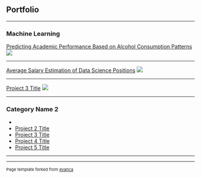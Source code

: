 ## Portfolio

---

### Machine Learning

[Predicting Academic Performance Based on Alcohol Consumption Patterns]([/sample_page](https://github.com/Wina-Aaron/Wina-Aaron.github.io/blob/main/Machine%20Learning%20Project%20%20(1).ipynb))
<img src="images/dummy_thumbnail.jpg?raw=true"/>

---
[Average Salary Estimation of Data Science Positions]()
<img src="images/dummy_thumbnail.jpg?raw=true"/>

---
[Project 3 Title](http://example.com/)
<img src="images/dummy_thumbnail.jpg?raw=true"/>

---

### Category Name 2

- []()
- [Project 2 Title](http://example.com/)
- [Project 3 Title](http://example.com/)
- [Project 4 Title](http://example.com/)
- [Project 5 Title](http://example.com/)

---




---
<p style="font-size:11px">Page template forked from <a href="https://github.com/evanca/quick-portfolio">evanca</a></p>
<!-- Remove above link if you don't want to attibute -->
